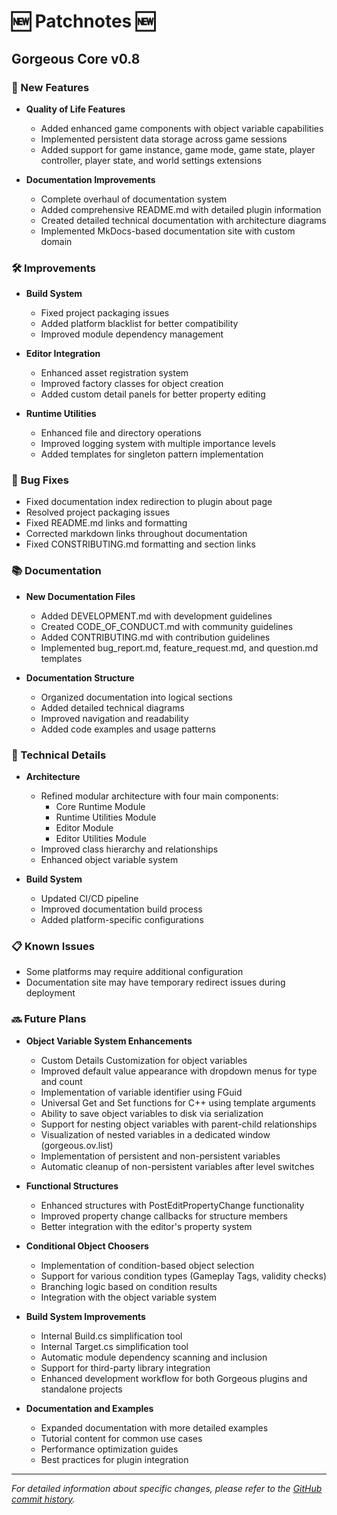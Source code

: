 # 🆕 Patchnotes 🆕

## Gorgeous Core v0.8

### 🚀 New Features

* **Quality of Life Features**
  * Added enhanced game components with object variable capabilities
  * Implemented persistent data storage across game sessions
  * Added support for game instance, game mode, game state, player controller, player state, and world settings extensions

* **Documentation Improvements**
  * Complete overhaul of documentation system
  * Added comprehensive README.md with detailed plugin information
  * Created detailed technical documentation with architecture diagrams
  * Implemented MkDocs-based documentation site with custom domain

### 🛠️ Improvements

* **Build System**
  * Fixed project packaging issues
  * Added platform blacklist for better compatibility
  * Improved module dependency management

* **Editor Integration**
  * Enhanced asset registration system
  * Improved factory classes for object creation
  * Added custom detail panels for better property editing

* **Runtime Utilities**
  * Enhanced file and directory operations
  * Improved logging system with multiple importance levels
  * Added templates for singleton pattern implementation

### 🐛 Bug Fixes

* Fixed documentation index redirection to plugin about page
* Resolved project packaging issues
* Fixed README.md links and formatting
* Corrected markdown links throughout documentation
* Fixed CONSTRIBUTING.md formatting and section links

### 📚 Documentation

* **New Documentation Files**
  * Added DEVELOPMENT.md with development guidelines
  * Created CODE_OF_CONDUCT.md with community guidelines
  * Added CONTRIBUTING.md with contribution guidelines
  * Implemented bug_report.md, feature_request.md, and question.md templates

* **Documentation Structure**
  * Organized documentation into logical sections
  * Added detailed technical diagrams
  * Improved navigation and readability
  * Added code examples and usage patterns

### 🔧 Technical Details

* **Architecture**
  * Refined modular architecture with four main components:
    * Core Runtime Module
    * Runtime Utilities Module
    * Editor Module
    * Editor Utilities Module
  * Improved class hierarchy and relationships
  * Enhanced object variable system

* **Build System**
  * Updated CI/CD pipeline
  * Improved documentation build process
  * Added platform-specific configurations

### 📋 Known Issues

* Some platforms may require additional configuration
* Documentation site may have temporary redirect issues during deployment

### 🔜 Future Plans

* **Object Variable System Enhancements**
  * Custom Details Customization for object variables
  * Improved default value appearance with dropdown menus for type and count
  * Implementation of variable identifier using FGuid
  * Universal Get and Set functions for C++ using template arguments
  * Ability to save object variables to disk via serialization
  * Support for nesting object variables with parent-child relationships
  * Visualization of nested variables in a dedicated window (gorgeous.ov.list)
  * Implementation of persistent and non-persistent variables
  * Automatic cleanup of non-persistent variables after level switches

* **Functional Structures**
  * Enhanced structures with PostEditPropertyChange functionality
  * Improved property change callbacks for structure members
  * Better integration with the editor's property system

* **Conditional Object Choosers**
  * Implementation of condition-based object selection
  * Support for various condition types (Gameplay Tags, validity checks)
  * Branching logic based on condition results
  * Integration with the object variable system

* **Build System Improvements**
  * Internal Build.cs simplification tool
  * Internal Target.cs simplification tool
  * Automatic module dependency scanning and inclusion
  * Support for third-party library integration
  * Enhanced development workflow for both Gorgeous plugins and standalone projects

* **Documentation and Examples**
  * Expanded documentation with more detailed examples
  * Tutorial content for common use cases
  * Performance optimization guides
  * Best practices for plugin integration

---

*For detailed information about specific changes, please refer to the [GitHub commit history](https://github.com/Epic-Nova/Gorgeous-Core/commits/v0.8).*